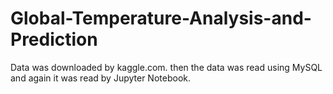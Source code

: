 # Global-Temperature-Analysis-and-Prediction
Data was downloaded by kaggle.com. then the data was read using MySQL and again it was read by Jupyter Notebook. 
